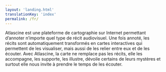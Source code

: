 ```yaml
---
layout: 'landing.html'
translationKey: 'index'
permalink: /fr/
---
```


Atlascine est une plateforme de cartographie sur Internet permettant d’annoter n’importe quel type de récit audiovisuel. Une fois annoté, les récits sont automatiquement transformés en cartes interactives qui permettent de les visualiser, mais aussi de les relier entre eux et de les écouter. Avec Atlascine, la carte ne remplace pas les récits, elle les accompagne, les supporte, les illustre, dévoile certains de leurs mystères et surtout elle nous invite à prendre le temps de les écouter.  
